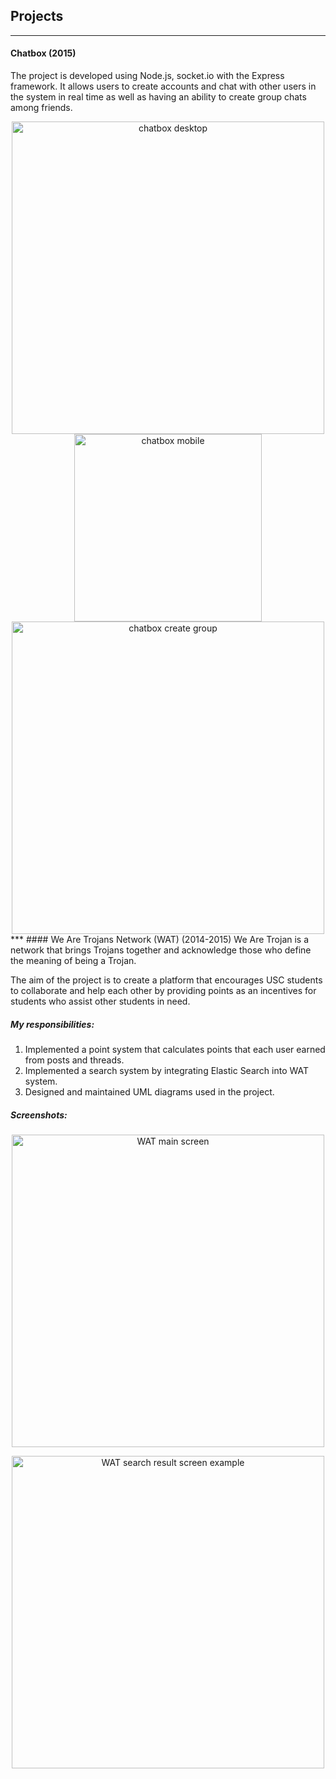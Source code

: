 ## Projects
---
#### Chatbox (2015)
The project is developed using Node.js, socket.io with the Express framework.
It allows users to create accounts and chat with other users in the system in real time as well as having an ability to create group chats among friends.
<div style="text-align:center;">
<img src="http://localhost:8888/personalweb/images/Chatbox/chatbox_desktop.png" alt="chatbox desktop" width="500px"/>
</div>
<div style="text-align:center;">
<img src="http://localhost:8888/personalweb/images/Chatbox/chatbox_mobile.png" alt="chatbox mobile" width="300px"/>
<img src="http://localhost:8888/personalweb/images/Chatbox/create_group.png" alt="chatbox create group" width="500px"/>
</div>
***
#### We Are Trojans Network (WAT) (2014-2015)
We Are Trojan is a network that brings Trojans together and acknowledge those who define the meaning of being a Trojan.

The aim of the project is to create a platform that encourages USC students to collaborate and help each other by providing points as an incentives for students who assist other students in need.

##### My responsibilities:
  1. Implemented a point system that calculates points that each user earned from posts and threads.
  2. Implemented a search system by integrating Elastic Search into WAT system.
  3. Designed and maintained UML diagrams used in the project.

##### Screenshots:
<p style="text-align:center;">
<img src="http://localhost:8888/personalweb/images/WAT/main_screen.png" alt="WAT main screen" width="500px"/>
</p>
<p style="text-align:center;">
<img src="http://localhost:8888/personalweb/images/WAT/search_result.png" alt="WAT search result screen example" width="500px"/>
</p>
